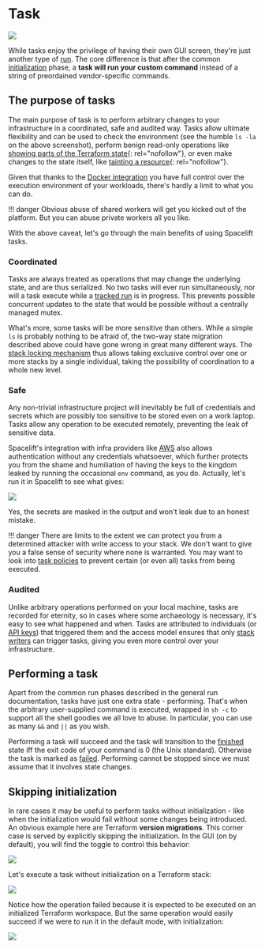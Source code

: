 # Task

![](../../assets/screenshots/Tasks_·_Datadog_Synthetics__prod_.png)

While tasks enjoy the privilege of having their own GUI screen, they're just another type of [run](./README.md). The core difference is that after the common [initialization](./README.md#initializing) phase, a **task will run your custom command** instead of a string of preordained vendor-specific commands.

## The purpose of tasks

The main purpose of task is to perform arbitrary changes to your infrastructure in a coordinated, safe and audited way. Tasks allow ultimate flexibility and can be used to check the environment (see the humble `ls -la` on the above screenshot), perform benign read-only operations like [showing parts of the Terraform state](https://www.terraform.io/docs/commands/state/show.html){: rel="nofollow"}, or even make changes to the state itself, like [tainting a resource](https://www.terraform.io/docs/commands/taint.html){: rel="nofollow"}.

Given that thanks to the [Docker integration](../../integrations/docker.md) you have full control over the execution environment of your workloads, there's hardly a limit to what you can do.

!!! danger
    Obvious abuse of shared workers will get you kicked out of the platform. But you can abuse private workers all you like.

With the above caveat, let's go through the main benefits of using Spacelift tasks.

### Coordinated

Tasks are always treated as operations that may change the underlying state, and are thus serialized. No two tasks will ever run simultaneously, nor will a task execute while a [tracked run](tracked.md) is in progress. This prevents possible concurrent updates to the state that would be possible without a centrally managed mutex.

What's more, some tasks will be more sensitive than others. While a simple `ls` is probably nothing to be afraid of, the two-way state migration described above could have gone wrong in great many different ways. The [stack locking mechanism](../stack/README.md#stack-locking) thus allows taking exclusive control over one or more stacks by a single individual, taking the possibility of coordination to a whole new level.

### Safe

Any non-trivial infrastructure project will inevitably be full of credentials and secrets which are possibly too sensitive to be stored even on a work laptop. Tasks allow any operation to be executed remotely, preventing the leak of sensitive data.

Spacelift's integration with infra providers like [AWS](../../integrations/cloud-providers/aws.md) also allows authentication without any credentials whatsoever, which further protects you from the shame and humiliation of having the keys to the kingdom leaked by running the occasional `env` command, as you do. Actually, let's run it in Spacelift to see what gives:

![](../../assets/screenshots/env_·_Datadog_Synthetics__prod_.png)

Yes, the secrets are masked in the output and won't leak due to an honest mistake.

!!! danger
    There are limits to the extent we can protect you from a determined attacker with write access to your stack. We don't want to give you a false sense of security where none is warranted. You may want to look into [task policies](../policy/task-run-policy.md) to prevent certain (or even all) tasks from being executed.

### Audited

Unlike arbitrary operations performed on your local machine, tasks are recorded for eternity, so in cases where some archaeology is necessary, it's easy to see what happened and when. Tasks are attributed to individuals (or [API keys](../../integrations/api.md#api-key-management)) that triggered them and the access model ensures that only [stack writers](../stack/README.md#access-readers-and-writers-teams) can trigger tasks, giving you even more control over your infrastructure.

## Performing a task

Apart from the common run phases described in the general run documentation, tasks have just one extra state - performing. That's when the arbitrary user-supplied command is executed, wrapped in `sh -c` to support all the shell goodies we all love to abuse. In particular, you can use as many `&&` and `||` as you wish.

Performing a task will succeed and the task will transition to the [finished](./README.md#finished) state iff the exit code of your command is 0 (the Unix standard). Otherwise the task is marked as [failed](./README.md#failed). Performing cannot be stopped since we must assume that it involves state changes.

## Skipping initialization

In rare cases it may be useful to perform tasks without initialization - like when the initialization would fail without some changes being introduced. An obvious example here are Terraform **version migrations**. This corner case is served by explicitly skipping the initialization. In the GUI (on by default), you will find the toggle to control this behavior:

![](<../../assets/screenshots/Tasks_·_Datadog_Synthetics__prod_ (1).png>)

Let's execute a task without initialization on a Terraform stack:

![](../../assets/screenshots/terraform_state_list_·_Datadog_Synthetics__prod_.png)

Notice how the operation failed because it is expected to be executed on an initialized Terraform workspace. But the same operation would easily succeed if we were to run it in the default mode, with initialization:

![](<../../assets/screenshots/terraform_state_list_·_Datadog_Synthetics__prod_ (1).png>)
